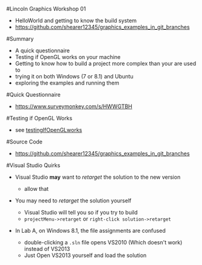 #Lincoln Graphics Workshop 01

- HelloWorld and getting to know the build system
- https://github.com/shearer12345/graphics_examples_in_git_branches

#Summary

- A quick questionnaire
- Testing if OpenGL works on your machine
- Getting to know how to build a project more complex than your are used to
- trying it on both Windows (7 or 8.1) and Ubuntu
- exploring the examples and running them

#Quick Questionnaire

- https://www.surveymonkey.com/s/HWWGTBH

#Testing if OpenGL Works

- see [testingIfOpenGLworks](testingIfOpenGLworks.html)

#Source Code

- https://github.com/shearer12345/graphics_examples_in_git_branches

#Visual Studio Quirks

- Visual Studio **may** want to *retarget* the solution to the new version
    - allow that

- You may need to *retarget* the solution yourself
    - Visual Studio will tell you so if you try to build
    - `projectMenu->retarget` or `right-click solution->retarget`

- In Lab A, on Windows 8.1, the file assignments are confused
    - double-clicking a `.sln` file opens VS2010 (Which doesn't work) instead of VS2013
    - Just Open VS2013 yourself and load the solution
